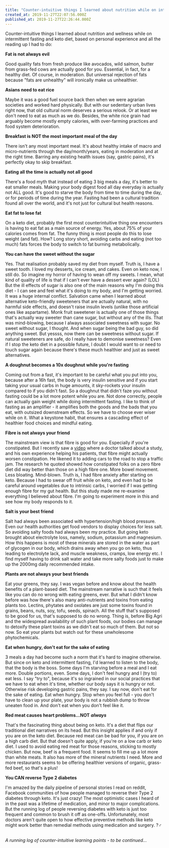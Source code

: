 ```yaml
---
title: "Counter-intuitive things I learned about nutrition while on intermittent fasting and keto"
created_at: 2019-11-27T22:07:56.000Z
published_at: 2019-11-27T22:26:44.000Z
---
```

Counter-intuitive things I learned about nutrition and wellness while on intermittent fasting and keto diet, based on personal experience and all the reading up I had to do:

  

**Fat is not always evil** 

Good quality fats from fresh produce like avocados, wild salmon, butter from grass-fed cows are actually good for you. Essential, in fact, for a healthy diet. Of course, in moderation. But universal rejection of fats because "fats are unhealthy" will ironically make us unhealthier. 

  

**Asians need to eat rice**

Maybe it was a good fuel source back then when we were agrarian societies and worked hard physically. But with our sedentary urban lives right now, that old cultural norm deserves a serious relook. Or at least we don't need to eat as much as we do. Besides, the white rice grain had arguably become mostly empty calories, with over-farming practices and food system deterioration.

  

**Breakfast is NOT the most important meal of the day**

There isn't any most important meal. It's about healthy intake of macro and micro-nutrients through the day/month/years, eating in moderation and at the right time. Barring any existing health issues (say, gastric pains), it's perfectly okay to skip breakfast.

  

**Eating all the time is actually not all good**

There's a food myth that instead of eating 3 big meals a day, it's better to eat smaller meals. Making your body digest food all day everyday is actually not ALL good. It's good to starve the body from time to time during the day, or for periods of time during the year. Fasting had been a cultural tradition found all over the world, and it's not just for cultural but health reasons.

  

**Eat fat to lose fat**

On a keto diet, probably the first most counterintuitive thing one encounters is having to eat fat as a main source of energy. Yes, about 75% of your calories comes from fat. The funny thing is most people do this to lose weight (and fat). How? Long story short, avoiding carbs and eating (not too much) fats forces the body to switch to fat burning metabolically. 

  

**You can have the sweet without the sugar**

Yes. That realisation probably saved my diet from myself. Truth is, I have a sweet tooth. I loved my desserts, ice cream, and cakes. Even on keto now, I still do. So imagine my horror of having to wean off my sweets. I mean, what kind of quality of life is that if I can't ever have a dessert ever again? (LOL) But the ill effects of sugar is also one of the main reasons why I'm doing this diet - I can see and feel what it's doing to my body, and I'm getting worried. It was a huge internal conflict. Salvation came when I learned about alternative keto-friendly sweeteners that are actually natural, with no harmful side effects, and doesn't raise insulin levels (unlike those artificial ones like aspartame). Monk fruit sweetener is actually one of those things that's actually way sweeter than cane sugar, but without any of the ills. That was mind-blowing, because I always associated sweetness with sugar. No sweet without sugar, I thought. And when sugar being the bad guy, so did anything sweet. But yessss, now there can be sweetness without sugar. If natural sweeteners are safe, do I really have to demonise sweetness? Even if I stop the keto diet in a possible future, I doubt I would want to or need to touch sugar again because there's these much healthier and just as sweet alternatives.

  

**A doughnut becomes a 10x doughnut while you're fasting**  

Coming out from a fast, it's important to be careful what you put into you, because after a 16h fast, the body is very insulin sensitive and if you start taking your usual carbs in huge amounts, it sky-rockets your insulin compared to if you didn't fast. So a doughnut that didn't faze you without fasting could be a lot more potent while you are. Not done correctly, people can actually gain weight while doing intermittent fasting. I like to think of fasting as an amplifier - it amplifies both the goods and the bads that you eat, with outsized downstream effects. So we have to choose ever wiser while on it. What a keystone habit, that ensures a cascading effect of healthier food choices and mindful eating.

  

**Fibre is not always your friend**

The mainstream view is that fibre is good for you. Especially if you're constipated. But I recently saw a [video](https://www.youtube.com/watch?v=wdvC0mM3oUA) where a doctor talked about a study, and his own experience helping his patients, that fibre might actually worsen constipation. He likened it to adding cars to the road to stop a traffic jam. The research he quoted showed how constipated folks on a zero fibre diet did way better than those on a high fibre one. More bowel movement. Less bloating. Mind-blown. Truth is, I had fibre anxiety after starting on keto. Because I had to swear off fruit while on keto, and even had to be careful around vegetables due to intrinsic carbs, I worried if I was getting enough fibre for my gut health. But this study made me re-examine everything I believed about fibre. I'm going to experiment more in this and see how my body responds to it.

  

**Salt is your best friend**

Salt had always been associated with hypertension/high blood pressure. Even our health authorities get food vendors to display choices for less salt. So avoiding salty foods had always been my practice. But going keto brought about electrolyte loss, namely, sodium, potassium and magnesium. How this happens is most of these minerals are stored in the water as part of glycogen in our body, which drains away when you go on keto, thus leading to electrolyte lack, and muscle weakness, cramps, low energy etc. I find myself having to drink salt water and take more salty foods just to make up the 2000mg daily recommended intake.   

  

**Plants are not always your best friends**

Eat your greens, they say. I was vegan before and know about the health benefits of a plant-based diet. The mainstream narrative is such that it feels like you can do no wrong with eating greens, ever. But what I didn't know before was how there's also many anti-nutrients and toxins from eating plants too. Lectins, phytates and oxolates are just some toxins found in grains, beans, nuts, soy, tofu, seeds, spinach. All the stuff that's supposed to be good for us, that's supposed to do no wrong. Thing is, before Big Agri and the widespread availability of such plant foods, our bodies can manage to detoxify these plant toxins as we didn't eat so much of them. But not so now. So eat your plants but watch out for these unwholesome phytochemicals.

  

**Eat when hungry, don't eat for the sake of eating**

3 meals a day had become such a norm that it's hard to imagine otherwise. But since on keto and intermittent fasting, I'd learned to listen to the body, that the body is the boss. Some days I'm starving before a meal and I eat more. Double portions, even. Some days, I don't feel hungry and I (try to) eat less. I say "try to", because it's so ingrained in our social practices that we have to eat when it's time, whether our body says it is hungry or not. Otherwise risk developing gastric pains, they say. I say now, don't eat for the sake of eating. Eat when hungry. Stop when you feel full - you don't have to clean up your plate, your body is not a rubbish dump to throw uneaten food in. And don't eat when you don't feel like it. 

  

**Red meat causes heart problems...NOT** _**always**_

That's the fascinating thing about being on keto. It's a diet that flips our traditional diet narratives on its head. But this insight applies if and only if you are on the keto diet. Because red meat can be bad for you, if you are on a high carb diet. But that doesn't quite apply, if you're on a low carb or keto diet. I used to avoid eating red meat for those reasons, sticking to mostly chicken. But now, beef is a frequent food. It seems to fill me up a lot more than white meats. It also has more of the mineral nutrients I need. More and more restaurants seems to be offering healthier versions of organic, grass-fed beef, so that's a plus!

  

**You CAN reverse Type 2 diabetes**

I'm amazed by the daily pipeline of personal stories I read on reddit, Facebook communities of how people managed to reverse their Type 2 diabetes through keto. It's just crazy! The most optimistic cases I heard of in the past was a lifetime of medication, and minor to major complications. But the running log of people reversing diabetes with keto is just too frequent and common to brush it off as one-offs. Unfortunately, most doctors aren't quite open to how effective preventive methods like keto might work better than remedial methods using medication and surgery. ?‍♂️  

  

_A running log of counter-intuitive learning points - to be continued..._
